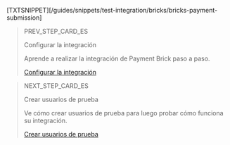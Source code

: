 [TXTSNIPPET][/guides/snippets/test-integration/bricks/bricks-payment-submission]

> PREV_STEP_CARD_ES 
>
> Configurar la integración
>
> Aprende a realizar la integración de Payment Brick paso a paso.
>
> [Configurar la integración](/developers/es/docs/checkout-bricks/payment-brick/configure-integration)

> NEXT_STEP_CARD_ES
>
> Crear usuarios de prueba
>
> Ve cómo crear usuarios de prueba para luego probar cómo funciona su integración.
>
> [Crear usuarios de prueba](/developers/es/docs/checkout-bricks/payment-brick/integration-test/create-test-users)